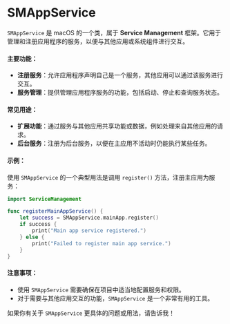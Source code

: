 # SMAppService

`SMAppService` 是 macOS 的一个类，属于 **Service Management** 框架。它用于管理和注册应用程序的服务，以便与其他应用或系统组件进行交互。

#### 主要功能：

* **注册服务**：允许应用程序声明自己是一个服务，其他应用可以通过该服务进行交互。
* **服务管理**：提供管理应用程序服务的功能，包括启动、停止和查询服务状态。

#### 常见用途：

* **扩展功能**：通过服务与其他应用共享功能或数据，例如处理来自其他应用的请求。
* **后台服务**：注册为后台服务，以便在主应用不活动时仍能执行某些任务。

#### 示例：

使用 `SMAppService` 的一个典型用法是调用 `register()` 方法，注册主应用为服务：

```swift
import ServiceManagement

func registerMainAppService() {
    let success = SMAppService.mainApp.register()
    if success {
        print("Main app service registered.")
    } else {
        print("Failed to register main app service.")
    }
}
```

#### 注意事项：

* 使用 `SMAppService` 需要确保在项目中适当地配置服务和权限。
* 对于需要与其他应用交互的功能，`SMAppService` 是一个非常有用的工具。

如果你有关于 `SMAppService` 更具体的问题或用法，请告诉我！
